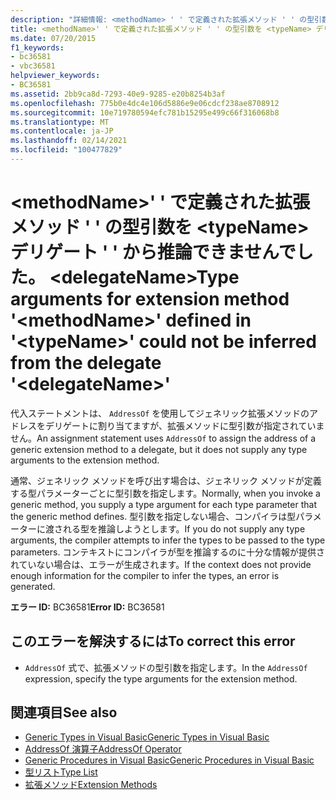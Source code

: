 ```yaml
---
description: "詳細情報: <methodName> ' ' で定義された拡張メソッド ' ' の型引数を <typeName> デリゲート ' ' から推論できませんでした <delegateName>"
title: <methodName>' ' で定義された拡張メソッド ' ' の型引数を <typeName> デリゲート ' ' から推論できませんでした。 <delegateName>
ms.date: 07/20/2015
f1_keywords:
- bc36581
- vbc36581
helpviewer_keywords:
- BC36581
ms.assetid: 2bb9ca8d-7293-40e9-9285-e20b8254b3af
ms.openlocfilehash: 775b0e4dc4e106d5886e9e06cdcf238ae8708912
ms.sourcegitcommit: 10e719780594efc781b15295e499c66f316068b8
ms.translationtype: MT
ms.contentlocale: ja-JP
ms.lasthandoff: 02/14/2021
ms.locfileid: "100477829"
---
```

# <a name="type-arguments-for-extension-method-methodname-defined-in-typename-could-not-be-inferred-from-the-delegate-delegatename"></a><span data-ttu-id="2ffef-103">\<methodName>' ' で定義された拡張メソッド ' ' の型引数を \<typeName> デリゲート ' ' から推論できませんでした。 \<delegateName></span><span class="sxs-lookup"><span data-stu-id="2ffef-103">Type arguments for extension method '\<methodName>' defined in '\<typeName>' could not be inferred from the delegate '\<delegateName>'</span></span>

<span data-ttu-id="2ffef-104">代入ステートメントは、 `AddressOf` を使用してジェネリック拡張メソッドのアドレスをデリゲートに割り当てますが、拡張メソッドに型引数が指定されていません。</span><span class="sxs-lookup"><span data-stu-id="2ffef-104">An assignment statement uses `AddressOf` to assign the address of a generic extension method to a delegate, but it does not supply any type arguments to the extension method.</span></span>

<span data-ttu-id="2ffef-105">通常、ジェネリック メソッドを呼び出す場合は、ジェネリック メソッドが定義する型パラメーターごとに型引数を指定します。</span><span class="sxs-lookup"><span data-stu-id="2ffef-105">Normally, when you invoke a generic method, you supply a type argument for each type parameter that the generic method defines.</span></span> <span data-ttu-id="2ffef-106">型引数を指定しない場合、コンパイラは型パラメーターに渡される型を推論しようとします。</span><span class="sxs-lookup"><span data-stu-id="2ffef-106">If you do not supply any type arguments, the compiler attempts to infer the types to be passed to the type parameters.</span></span> <span data-ttu-id="2ffef-107">コンテキストにコンパイラが型を推論するのに十分な情報が提供されていない場合は、エラーが生成されます。</span><span class="sxs-lookup"><span data-stu-id="2ffef-107">If the context does not provide enough information for the compiler to infer the types, an error is generated.</span></span>

<span data-ttu-id="2ffef-108">**エラー ID:** BC36581</span><span class="sxs-lookup"><span data-stu-id="2ffef-108">**Error ID:** BC36581</span></span>

## <a name="to-correct-this-error"></a><span data-ttu-id="2ffef-109">このエラーを解決するには</span><span class="sxs-lookup"><span data-stu-id="2ffef-109">To correct this error</span></span>

- <span data-ttu-id="2ffef-110">`AddressOf` 式で、拡張メソッドの型引数を指定します。</span><span class="sxs-lookup"><span data-stu-id="2ffef-110">In the `AddressOf` expression, specify the type arguments for the extension method.</span></span>

## <a name="see-also"></a><span data-ttu-id="2ffef-111">関連項目</span><span class="sxs-lookup"><span data-stu-id="2ffef-111">See also</span></span>

- [<span data-ttu-id="2ffef-112">Generic Types in Visual Basic</span><span class="sxs-lookup"><span data-stu-id="2ffef-112">Generic Types in Visual Basic</span></span>](../programming-guide/language-features/data-types/generic-types.md)
- [<span data-ttu-id="2ffef-113">AddressOf 演算子</span><span class="sxs-lookup"><span data-stu-id="2ffef-113">AddressOf Operator</span></span>](../language-reference/operators/addressof-operator.md)
- [<span data-ttu-id="2ffef-114">Generic Procedures in Visual Basic</span><span class="sxs-lookup"><span data-stu-id="2ffef-114">Generic Procedures in Visual Basic</span></span>](../programming-guide/language-features/data-types/generic-procedures.md)
- [<span data-ttu-id="2ffef-115">型リスト</span><span class="sxs-lookup"><span data-stu-id="2ffef-115">Type List</span></span>](../language-reference/statements/type-list.md)
- [<span data-ttu-id="2ffef-116">拡張メソッド</span><span class="sxs-lookup"><span data-stu-id="2ffef-116">Extension Methods</span></span>](../programming-guide/language-features/procedures/extension-methods.md)
